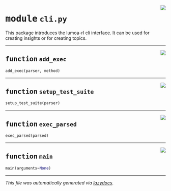 <!-- markdownlint-disable -->

<a href="../booktest/cli.py#L0"><img align="right" style="float:right;" src="https://img.shields.io/badge/-source-cccccc?style=flat-square"></a>

# <kbd>module</kbd> `cli.py`
This package introduces the lumoa-rl cli interface. It can be used for creating insights or for creating topics. 


---

<a href="../booktest/cli.py#L16"><img align="right" style="float:right;" src="https://img.shields.io/badge/-source-cccccc?style=flat-square"></a>

## <kbd>function</kbd> `add_exec`

```python
add_exec(parser, method)
```






---

<a href="../booktest/cli.py#L21"><img align="right" style="float:right;" src="https://img.shields.io/badge/-source-cccccc?style=flat-square"></a>

## <kbd>function</kbd> `setup_test_suite`

```python
setup_test_suite(parser)
```






---

<a href="../booktest/cli.py#L37"><img align="right" style="float:right;" src="https://img.shields.io/badge/-source-cccccc?style=flat-square"></a>

## <kbd>function</kbd> `exec_parsed`

```python
exec_parsed(parsed)
```






---

<a href="../booktest/cli.py#L41"><img align="right" style="float:right;" src="https://img.shields.io/badge/-source-cccccc?style=flat-square"></a>

## <kbd>function</kbd> `main`

```python
main(arguments=None)
```








---

_This file was automatically generated via [lazydocs](https://github.com/ml-tooling/lazydocs)._
